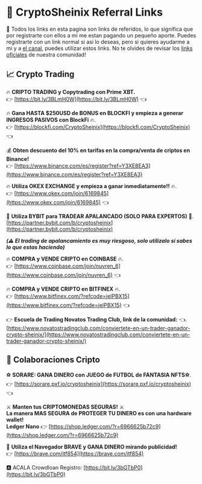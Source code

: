 # 🔗 CryptoSheinix Referral Links

👋 Todos los links en esta pagina son links de referidos, lo que significa que por registrarte con ellos a mi me estan pagando un pequeño aporte. Puedes registrarte con un link normal si asi lo deseas, pero si quieres ayudarme a mi y a [el canal](https://www.youtube.com/channel/UC423qnRwiJf4fLKAQ6Tlofg/), puedes utilizar estos links. No te olvides de revisar los [links oficiales](https://github.com/cryptosheinix/community-solidity) de nuestra comunidad!

## 📈 Crypto Trading

🔥 **CRIPTO TRADING y Copytrading con Prime XBT.**   
👉 [https://bit.ly/3BLmH0W](https://bit.ly/3BLmH0W) 👈

🔥 **Gana HASTA $250USD de BONUS en BLOCKFI y empieza a generar  INGRESOS PASIVOS con BlockFi** 🔥.  
👉   [https://blockfi.com/CryptoSheinix](https://blockfi.com/CryptoSheinix) 👈

💰 **Obten descuento del 10% en tarifas en la compra/venta de criptos en Binance!**   
👉   [https://www.binance.com/es/register?ref=Y3XE8EA3](https://www.binance.com/es/register?ref=Y3XE8EA3)

🔥  **Utiliza OKEX EXCHANGE y empieza a ganar inmediatamente!!** 🔥.  
👉 [https://www.okex.com/join/6169845](https://www.okex.com/join/6169845) 👈

🚀  **Utiliza BYBIT para TRADEAR APALANCADO (SOLO PARA EXPERTOS)** 🚀.  
[https://partner.bybit.com/b/cryptosheinix](https://partner.bybit.com/b/cryptosheinix)

**_(⚠️ El trading de apalancamiento es muy riesgoso, solo utilizalo si sabes lo que estas haciendo)_**

🔥  **COMPRA y VENDE CRIPTO en COINBASE** 🔥.  
👉   [https://www.coinbase.com/join/nuvren_6](https://www.coinbase.com/join/nuvren_6) 👈

🔥  **COMPRA y VENDE CRIPTO en BITFINEX** 🔥.  
👉  [https://www.bitfinex.com/?refcode=jelPBX15](https://www.bitfinex.com/?refcode=jelPBX15) 👈 

👉  **Escuela de Trading Novatos Trading Club, link de la comunidad:**  👈.  
[https://www.novatostradingclub.com/conviertete-en-un-trader-ganador-crypto-sheinix/](https://www.novatostradingclub.com/conviertete-en-un-trader-ganador-crypto-sheinix/)

## 🚀 Colaboraciones Cripto

⚽️  **SORARE: GANA DINERO con JUEGO de FUTBOL de FANTASIA NFTS**⚽.  
👉   [https://sorare.pxf.io/cryptosheinix](https://sorare.pxf.io/cryptosheinix)  👈

⚔️  **Manten tus CRIPTOMONEDAS SEGURAS!** ⚔️  
__La manera MAS SEGURA de PROTEGER TU DINERO es con una hardware wallet!__  
**Ledger Nano** 👉   [https://shop.ledger.com/?r=6966625b72c9](https://shop.ledger.com/?r=6966625b72c9)

💸  **Utiliza el Navegador BRAVE y GANA DINERO mirando publicidad!**    
👉   [https://brave.com/itf854](https://brave.com/itf854)

🅰️ ACALA Crowdloan Registro: [https://bit.ly/3bGTbP0](https://bit.ly/3bGTbP0)